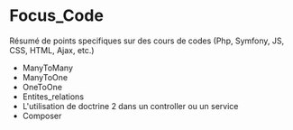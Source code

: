 # Focus_Code

Résumé de points specifiques sur des cours de codes (Php, Symfony, JS, CSS, HTML, Ajax, etc.)
- ManyToMany
- ManyToOne
- OneToOne
- Entites_relations
- L'utilisation de doctrine 2 dans un controller ou un service
- Composer
